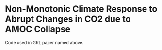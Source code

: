 # Non-Monotonic Climate Response to Abrupt Changes in CO2 due to AMOC Collapse
Code used in GRL paper named above.
